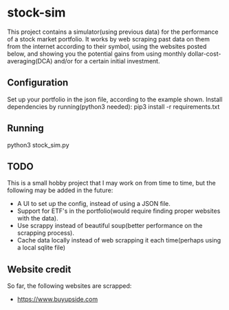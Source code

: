 # stock-sim

This project contains a simulator(using previous data) for the performance of a stock market portfolio.
It works by web scraping past data on them from the internet according to their symbol, using the websites posted below, and showing you the potential gains from using monthly dollar-cost-averaging(DCA) and/or for a certain initial investment.

## Configuration
Set up your portfolio in the json file, according to the example shown.
Install dependencies by running(python3 needed): pip3 install -r requirements.txt

## Running
python3 stock_sim.py


## TODO
This is a small hobby project that I may work on from time to time, but the following may be added in the future:
* A UI to set up the config, instead of using a JSON file.
* Support for ETF's in the portfolio(would require finding proper websites with the data).
* Use scrappy instead of beautiful soup(better performance on the scrapping process).
* Cache data locally instead of web scrapping it each time(perhaps using a local sqlite file)

## Website credit

So far, the following websites are scrapped:
* https://www.buyupside.com
